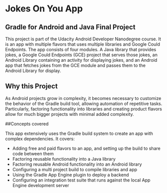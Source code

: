 # Jokes On You App

## Gradle for Android and Java Final Project

This project is part of the Udacity Android Developer Nanodegree course. It is an app with multiple flavors that uses
multiple libraries and Google Could Endpoints. The app consists
of four modules. A Java library that provides jokes, a Google Could Endpoints
(GCE) project that serves those jokes, an Android Library containing an
activity for displaying jokes, and an Android app that fetches jokes from the
GCE module and passes them to the Android Library for display.

## Why this Project

As Android projects grow in complexity, it becomes necessary to customize the
behavior of the Gradle build tool, allowing automation of repetitive tasks.
Particularly, factoring functionality into libraries and creating product
flavors allow for much bigger projects with minimal added complexity.

##Concepts covered

This app extensively uses the Gradle build system to create an app with complex dependencies. It covers:

* Adding free and paid flavors to an app, and setting up the build to share code between them
* Factoring reusable functionality into a Java library
* Factoring reusable Android functionality into an Android library
* Configuring a multi project build to compile libraries and app
* Using the Gradle App Engine plugin to deploy a backend
* Configuring an integration test suite that runs against the local App Engine development server
